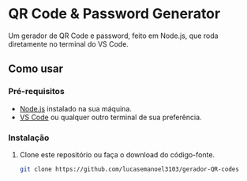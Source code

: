 # QR Code & Password Generator

Um gerador de QR Code e password, feito em Node.js, que roda diretamente no terminal do VS Code.

## Como usar

### Pré-requisitos

- [Node.js](https://nodejs.org/) instalado na sua máquina.
- [VS Code](https://code.visualstudio.com/) ou qualquer outro terminal de sua preferência.

### Instalação

1. Clone este repositório ou faça o download do código-fonte.
   ```bash
   git clone https://github.com/lucasemanoel3103/gerador-QR-codes
